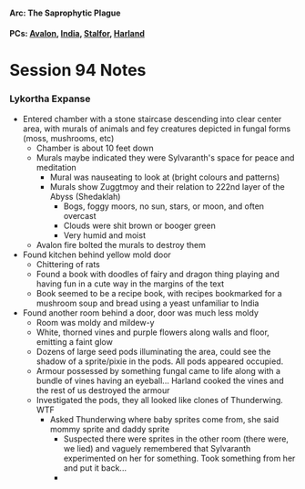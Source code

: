 #### Arc: The Saprophytic Plague
#### PCs: [Avalon](PCs/Current/Avalon.md), [India](PCs/Current/India.md), [Stalfor](PCs/Current/Stalfor.md), [Harland](PCs/Current/Harland.md)

# Session 94 Notes
### Lykortha Expanse
- Entered chamber with a stone staircase descending into clear center area, with murals of animals and fey creatures depicted in fungal forms (moss, mushrooms, etc)
	- Chamber is about 10 feet down
	- Murals maybe indicated they were Sylvaranth's space for peace and meditation
		- Mural was nauseating to look at (bright colours and patterns)
		- Murals show Zuggtmoy and their relation to 222nd layer of the Abyss (Shedaklah)
			- Bogs, foggy moors, no sun, stars, or moon, and often overcast
			- Clouds were shit brown or booger green
			- Very humid and moist
	- Avalon fire bolted the murals to destroy them
- Found kitchen behind yellow mold door
	- Chittering of rats
	- Found a book with doodles of fairy and dragon thing playing and having fun in a cute way in the margins of the text
	- Book seemed to be a recipe book, with recipes bookmarked for a mushroom soup and bread using a yeast unfamiliar to India
- Found another room behind a door, door was much less moldy
	- Room was moldy and mildew-y
	- White, thorned vines and purple flowers along walls and floor, emitting a faint glow
	- Dozens of large seed pods illuminating the area, could see the shadow of a sprite/pixie in the pods. All pods appeared occupied.
	- Armour possessed by something fungal came to life along with a bundle of vines having an eyeball... Harland cooked the vines and the rest of us destroyed the armour
	- Investigated the pods, they all looked like clones of Thunderwing. WTF
		- Asked Thunderwing where baby sprites come from, she said mommy sprite and daddy sprite
			- Suspected there were sprites in the other room (there were, we lied) and vaguely remembered that Sylvaranth experimented on her for something. Took something from her and put it back...
			- 
